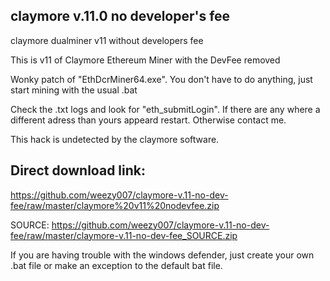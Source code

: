 ## claymore v.11.0 no developer's fee
claymore dualminer v11 without developers fee 

This is v11 of Claymore Ethereum Miner with the DevFee removed

Wonky patch of "EthDcrMiner64.exe". You don't have to do anything, just start mining with the usual .bat

Check the .txt logs and look for "eth_submitLogin". If there are any where a different adress than yours appeard  restart. Otherwise contact me.

This hack is undetected by the claymore software.

## Direct download link:
https://github.com/weezy007/claymore-v.11-no-dev-fee/raw/master/claymore%20v11%20nodevfee.zip

SOURCE:
https://github.com/weezy007/claymore-v.11-no-dev-fee/raw/master/claymore-v.11-no-dev-fee_SOURCE.zip

If you are having trouble with the windows defender, just create your own .bat file or make an exception to the default bat file.





